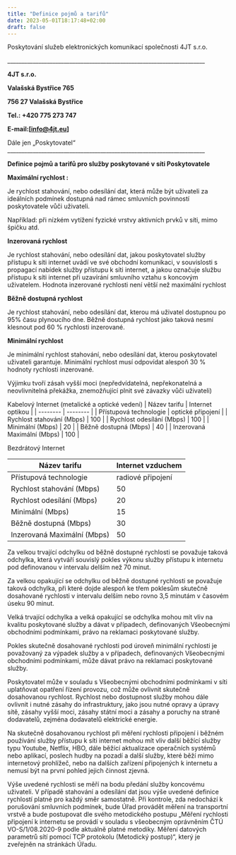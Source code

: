```yaml
---
title: "Definice pojmů a tarifů"
date: 2023-05-01T18:17:48+02:00
draft: false
---
```

Poskytování služeb elektronických komunikací společnosti 4JT s.r.o.

\_\_\_\_\_\_\_\_\_\_\_\_\_\_\_\_\_\_\_\_\_\_\_\_\_\_\_\_\_\_\_\_\_\_\_\_\_\_\_\_\_\_\_\_\_\_\_\_\_\_\_\_\_\_\_\_\_\_\_\_\_\_\_\_\_\_\_\_\_\_

**4JT s.r.o.** 

**Valašská Bystřice 765**

**756 27 Valašská Bystřice** 

**Tel.: +420 775 273 747** 

**E-mail:[info@4jt.eu]**

Dále jen „Poskytovatel“ \_\_\_\_\_\_\_\_\_\_\_\_\_\_\_\_\_\_\_\_\_\_\_\_\_\_\_\_\_\_\_\_\_\_\_\_\_\_\_\_\_\_\_\_\_\_\_\_\_\_\_\_\_\_\_\_\_\_\_\_\_\_\_\_\_\_\_\_\_\_

**Definice pojmů a tarifů pro služby poskytované v síti Poskytovatele** 

**Maximální rychlost :** 

Je rychlost stahování, nebo odesílání dat, která může být uživateli za ideálních podmínek dostupná nad rámec smluvních povinností poskytovatele vůči uživateli. 

Například: při nízkém vytížení fyzické vrstvy aktivních prvků v síti, mimo špičku atd. 

**Inzerovaná rychlost** 

Je rychlost stahování, nebo odesílání dat, jakou poskytovatel služby přístupu k síti internet uvádí ve své obchodní komunikaci, v souvislosti s propagací nabídek služby přístupu k síti internet, a jakou označuje službu přístupu k síti internet při uzavírání smluvního vztahu s koncovým uživatelem. Hodnota inzerované rychlosti není větší než maximální rychlost 

**Běžně dostupná rychlost** 

Je rychlost stahování, nebo odesílání dat, kterou má uživatel dostupnou po 95% času plynoucího dne. Běžně dostupná rychlost jako taková nesmí klesnout pod 60 % rychlosti inzerované. 

**Minimální rychlost** 

Je minimální rychlost stahování, nebo odesílání dat, kterou poskytovatel uživateli garantuje. Minimální rychlost musí odpovídat alespoň 30 % hodnoty rychlosti inzerované. 

Výjimku tvoří zásah vyšší moci (nepředvídatelná, nepřekonatelná a neovlivnitelná překážka, znemožňující plnit své závazky vůči uživateli) 

Kabelový Internet (metalické a optické vedení) 
| Název tarifu | Internet optikou |
| --------  | -------- | 
| Přístupová technologie | optické připojení |
| Rychlost stahování (Mbps) | 100 |
| Rychlost odesílání (Mbps) | 100 |
| Minimální (Mbps) | 20 |
| Běžně dostupná (Mbps) | 40 |
| Inzerovaná Maximální (Mbps) | 100 |

Bezdrátový Internet

| Název tarifu | Internet vzduchem|
| --------  | -------- | 
| Přístupová technologie | radiové připojení |
| Rychlost stahování (Mbps) | 50 |
| Rychlost odesílání (Mbps) | 20 |
| Minimální (Mbps) | 15 |
| Běžně dostupná (Mbps) | 30 |
| Inzerovaná Maximální (Mbps) | 50 |

Za velkou trvající odchylku od běžně dostupné rychlosti se považuje taková odchylka, která vytváří souvislý pokles výkonu služby přístupu k internetu pod definovanou v intervalu delším než 70 minut.  

Za velkou opakující se odchylku od běžně dostupné rychlosti se považuje taková odchylka, při které dojde alespoň ke třem poklesům skutečně dosahované rychlosti v intervalu delším nebo rovno 3,5 minutám v časovém úseku 90 minut.  

Velká trvající odchylka a velká opakující se odchylka mohou mít vliv na kvalitu poskytované služby a dávat v případech, definovaných Všeobecnými obchodními podmínkami, právo na reklamaci poskytované služby.  

Pokles skutečně dosahované rychlosti pod úroveň minimální rychlosti je považovaný za výpadek služby a v případech, definovaných Všeobecnými obchodními podmínkami, může dávat právo na reklamaci poskytované služby. 

Poskytovatel může v souladu s Všeobecnými obchodními podmínkami v síti uplatňovat opatření řízení provozu, což může ovlivnit skutečně dosahovanou rychlost. Rychlost nebo dostupnost služby mohou dále ovlivnit i nutné zásahy do infrastruktury, jako jsou nutné opravy a úpravy sítě, zásahy vyšší moci, zásahy státní moci a zásahy a poruchy na straně dodavatelů, zejména dodavatelů elektrické energie.  

Na skutečně dosahovanou rychlost při měření rychlosti připojení i běžném používání služby přístupu k síti internet mohou mít vliv další běžící služby typu Youtube, Netflix, HBO, dále běžící aktualizace operačních systémů nebo aplikací, poslech hudby na pozadí a další služby, které běží mimo internetový prohlížeč, nebo na dalších zařízení připojených k internetu a nemusí být na první pohled jejich činnost zjevná.

Výše uvedené rychlosti se měří na bodu předání služby koncovému uživateli. V případě stahování a odesílání dat jsou výše uvedené definice rychlostí platné pro každý směr samostatně. Při kontrole, zda nedochází k porušování smluvních podmínek, bude Úřad provádět měření na transportní vrstvě a bude postupovat dle svého metodického postupu „Měření rychlosti připojení k internetu se provádí v souladu s všeobecným oprávněním ČTÚ VO-S/1/08.2020-9 podle aktuálně platné metodiky. Měření datových parametrů sítí pomocí TCP protokolu (Metodický postup)“, který je zveřejněn na stránkách Úřadu.